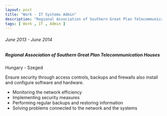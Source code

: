 ```yaml
---
layout: post
title: "Work - IT Systems Admin"
description: "Regional Association of Southern Great Plan Telecommunication Houses"
tags: [ Work , IT , Admin ]
---
```


###### June 2013 - June 2014

##### Regional Association of Southern Great Plan Telecommunication Houses

Hungary - Szeged

Ensure security through access controls, backups and firewalls also install and configure software and hardware.

- Monitoring the network efficiency
- Implementing security measures
- Performing regular backups and restoring information
- Solving problems connected to the network and the systems